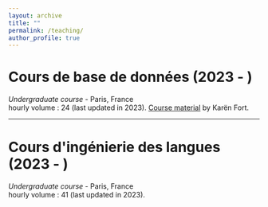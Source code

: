 ```yaml
---
layout: archive
title: ""
permalink: /teaching/
author_profile: true
---
```


<!--{% include base_path %}

{% for post in site.teaching reversed %}
  {% include archive-single.html %}
{% endfor %}-->

# Cours de base de données (2023 - )

*Undergraduate course* - Paris, France \
hourly volume : 24 (last updated in 2023). [Course material](https://members.loria.fr/KFort/teaching/sorbonne/) by Karën Fort.

---

# Cours d'ingénierie des langues (2023 - )

*Undergraduate course* - Paris, France \
hourly volume : 41 (last updated in 2023).

<!-- ajouter CM que j'ai fait ? demander Gaël -->


